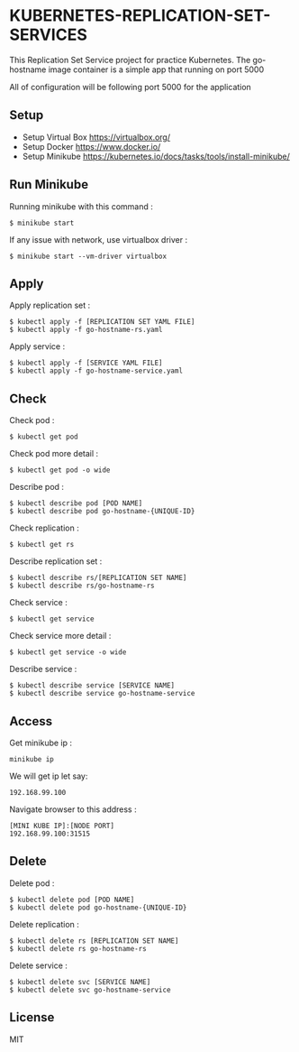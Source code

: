 # KUBERNETES-REPLICATION-SET-SERVICES #

This Replication Set Service project for practice Kubernetes. The go-hostname image container is a simple app that running on port 5000

All of configuration will be following port 5000 for the application

## Setup

* Setup Virtual Box <https://virtualbox.org/>
* Setup Docker <https://www.docker.io/>
* Setup Minikube <https://kubernetes.io/docs/tasks/tools/install-minikube/>

## Run Minikube
Running minikube with this command :
```
$ minikube start
```
If any issue with network, use virtualbox driver :
```
$ minikube start --vm-driver virtualbox
```

## Apply
Apply replication set :
```
$ kubectl apply -f [REPLICATION SET YAML FILE]
$ kubectl apply -f go-hostname-rs.yaml
```
Apply service :
```
$ kubectl apply -f [SERVICE YAML FILE]
$ kubectl apply -f go-hostname-service.yaml
```

## Check
Check pod :
```
$ kubectl get pod
```
Check pod more detail :
```
$ kubectl get pod -o wide
```
Describe pod :
```
$ kubectl describe pod [POD NAME]
$ kubectl describe pod go-hostname-{UNIQUE-ID}
```
Check replication :
```
$ kubectl get rs
```
Describe replication set :
```
$ kubectl describe rs/[REPLICATION SET NAME]
$ kubectl describe rs/go-hostname-rs
```
Check service :
```
$ kubectl get service
```
Check service more detail :
```
$ kubectl get service -o wide
```
Describe service :
```
$ kubectl describe service [SERVICE NAME]
$ kubectl describe service go-hostname-service
```

## Access
Get minikube ip :
```
minikube ip
```
We will get ip let say:
```
192.168.99.100
```
Navigate browser to this address :
```
[MINI KUBE IP]:[NODE PORT]
192.168.99.100:31515
```

## Delete
Delete pod :
```
$ kubectl delete pod [POD NAME]
$ kubectl delete pod go-hostname-{UNIQUE-ID}
```
Delete replication :
```
$ kubectl delete rs [REPLICATION SET NAME]
$ kubectl delete rs go-hostname-rs
```
Delete service :
```
$ kubectl delete svc [SERVICE NAME]
$ kubectl delete svc go-hostname-service
```

## License

MIT